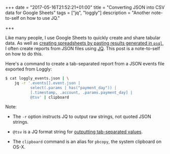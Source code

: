 +++
date = "2017-05-16T21:52:21+01:00"
title = "Converting JSON into CSV data for Google Sheets"
tags = ["jq", "loggly"]
description = "Another note-to-self on how to use JQ."

+++

Like many people, I use Google Sheets to quickly create and share tabular data.
As well as
[creating spreadsheets by pasting results generated in `psql`](/tips/copying-postgres-output-into-a-spreadsheet/),
I often create reports from JSON files using
[JQ](https://stedolan.github.io/jq/). This post is a note-to-self on how to do
this.

Here's a command to create a tab-separated report from a JSON events file
exported from Loggly:

```bash
$ cat loggly_events.json | \
    jq -r '.events[].event.json |
           select(.params | has("payment_day")) |
           [.timestamp, .account, .params.payment_day] |
           @tsv' | clipboard
```

Note:

- The `-r` option instructs JQ to output raw strings, not quoted JSON strings.

- `@tsv` is a JQ format string for
  [outputting tab-separated values](https://stedolan.github.io/jq/manual/#Formatstringsandescaping).

- The `clipboard` command is an alias for `pbcopy`, the system clipboard on
  OS-X.
